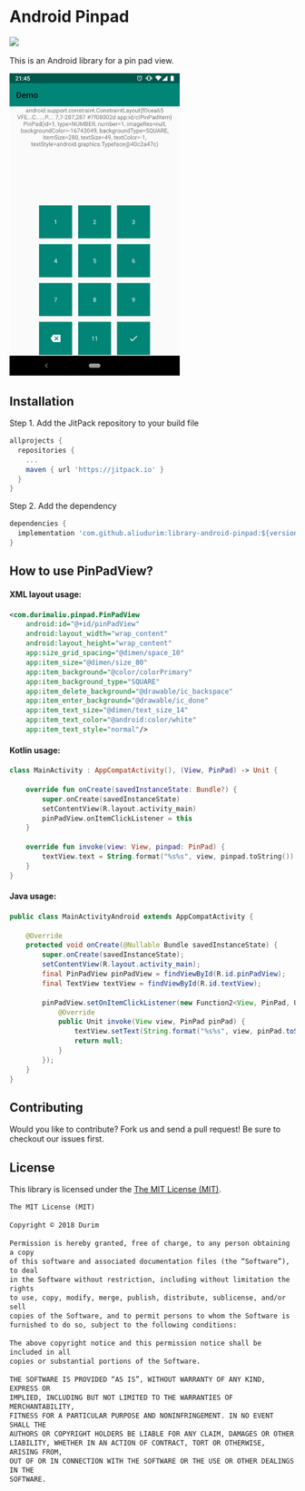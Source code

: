 # Android Pinpad
[![](https://jitpack.io/v/aliudurim/library-android-pinpad.svg)](https://jitpack.io/#aliudurim/library-android-pinpad)

This is an Android library for a pin pad view.

<img src="/images/demo_image.png" alt="Demo Screen Capture" width="300px" />

## Installation

Step 1. Add the JitPack repository to your build file

```groovy
allprojects {
  repositories {
    ...
    maven { url 'https://jitpack.io' }
  }
}
```

Step 2. Add the dependency

```groovy
dependencies {
  implementation 'com.github.aliudurim:library-android-pinpad:${version}'
}
```

## How to use PinPadView?
#### XML layout usage:

```xml
<com.durimaliu.pinpad.PinPadView
    android:id="@+id/pinPadView"
    android:layout_width="wrap_content"
    android:layout_height="wrap_content"
    app:size_grid_spacing="@dimen/space_10"
    app:item_size="@dimen/size_80"
    app:item_background="@color/colorPrimary"
    app:item_background_type="SQUARE"
    app:item_delete_background="@drawable/ic_backspace"
    app:item_enter_background="@drawable/ic_done"
    app:item_text_size="@dimen/text_size_14"
    app:item_text_color="@android:color/white"
    app:item_text_style="normal"/>
```

#### Kotlin usage:

```kotlin
class MainActivity : AppCompatActivity(), (View, PinPad) -> Unit {

    override fun onCreate(savedInstanceState: Bundle?) {
        super.onCreate(savedInstanceState)
        setContentView(R.layout.activity_main)
        pinPadView.onItemClickListener = this
    }

    override fun invoke(view: View, pinpad: PinPad) {
        textView.text = String.format("%s%s", view, pinpad.toString())
    }
}
```

#### Java usage:

```java
public class MainActivityAndroid extends AppCompatActivity {

    @Override
    protected void onCreate(@Nullable Bundle savedInstanceState) {
        super.onCreate(savedInstanceState);
        setContentView(R.layout.activity_main);
        final PinPadView pinPadView = findViewById(R.id.pinPadView);
        final TextView textView = findViewById(R.id.textView);

        pinPadView.setOnItemClickListener(new Function2<View, PinPad, Unit>() {
            @Override
            public Unit invoke(View view, PinPad pinPad) {
                textView.setText(String.format("%s%s", view, pinPad.toString()));
                return null;
            }
        });
    }
}
```

## Contributing

Would you like to contribute? Fork us and send a pull request! Be sure to checkout our issues first.

## License

This library is licensed under the [The MIT License (MIT)](https://opensource.org/licenses/MIT).

```
The MIT License (MIT)

Copyright © 2018 Durim

Permission is hereby granted, free of charge, to any person obtaining a copy
of this software and associated documentation files (the “Software”), to deal
in the Software without restriction, including without limitation the rights
to use, copy, modify, merge, publish, distribute, sublicense, and/or sell
copies of the Software, and to permit persons to whom the Software is
furnished to do so, subject to the following conditions:

The above copyright notice and this permission notice shall be included in all
copies or substantial portions of the Software.

THE SOFTWARE IS PROVIDED “AS IS”, WITHOUT WARRANTY OF ANY KIND, EXPRESS OR
IMPLIED, INCLUDING BUT NOT LIMITED TO THE WARRANTIES OF MERCHANTABILITY,
FITNESS FOR A PARTICULAR PURPOSE AND NONINFRINGEMENT. IN NO EVENT SHALL THE
AUTHORS OR COPYRIGHT HOLDERS BE LIABLE FOR ANY CLAIM, DAMAGES OR OTHER
LIABILITY, WHETHER IN AN ACTION OF CONTRACT, TORT OR OTHERWISE, ARISING FROM,
OUT OF OR IN CONNECTION WITH THE SOFTWARE OR THE USE OR OTHER DEALINGS IN THE
SOFTWARE.
```

